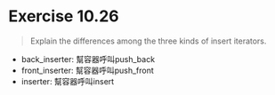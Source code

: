 # Exercise 10.26  
> Explain the differences among the three kinds of insert iterators.  

- back_inserter: 幫容器呼叫push_back  
- front_inserter: 幫容器呼叫push_front  
- inserter: 幫容器呼叫insert